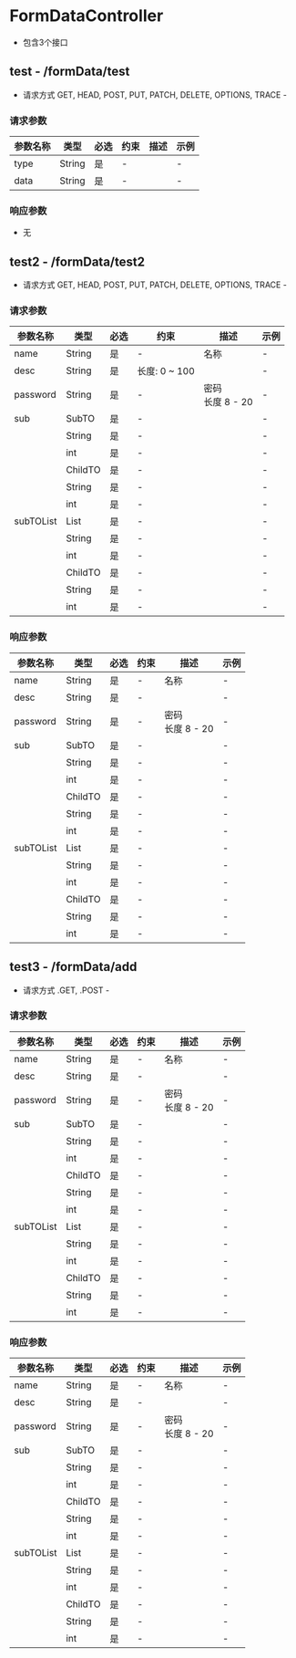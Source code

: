 
# FormDataController
* 包含3个接口

## test - /formData/test
* 请求方式 GET, HEAD, POST, PUT, PATCH, DELETE, OPTIONS, TRACE - 

### **请求参数**
| 参数名称 | 类型  | 必选  | 约束  | 描述  | 示例  |
|------|-----|-----|-----|-----|-----|
|type|String|是|-||-|
|data|String|是|-||-|

### **响应参数**
* 无

## test2 - /formData/test2
* 请求方式 GET, HEAD, POST, PUT, PATCH, DELETE, OPTIONS, TRACE - 

### **请求参数**
| 参数名称 | 类型  | 必选  | 约束  | 描述  | 示例  |
|------|-----|-----|-----|-----|-----|
|name|String|是|-|名称|-|
|desc|String|是|长度: 0 ~ 100||-|
|password|String|是|-|密码<br>长度 8 - 20|-|
|sub|SubTO|是|-||-|
||String|是|-||-|
||int|是|-||-|
||ChildTO|是|-||-|
|&nbsp;&nbsp;&nbsp;&nbsp;&nbsp;&nbsp;&nbsp;&nbsp;|String|是|-||-|
|&nbsp;&nbsp;&nbsp;&nbsp;&nbsp;&nbsp;&nbsp;&nbsp;|int|是|-||-|
|subTOList|List|是|-||-|
|&nbsp;&nbsp;&nbsp;&nbsp;&nbsp;&nbsp;&nbsp;&nbsp;|String|是|-||-|
|&nbsp;&nbsp;&nbsp;&nbsp;&nbsp;&nbsp;&nbsp;&nbsp;|int|是|-||-|
|&nbsp;&nbsp;&nbsp;&nbsp;&nbsp;&nbsp;&nbsp;&nbsp;|ChildTO|是|-||-|
|&nbsp;&nbsp;&nbsp;&nbsp;&nbsp;&nbsp;&nbsp;&nbsp;&nbsp;&nbsp;&nbsp;&nbsp;&nbsp;&nbsp;&nbsp;&nbsp;|String|是|-||-|
|&nbsp;&nbsp;&nbsp;&nbsp;&nbsp;&nbsp;&nbsp;&nbsp;&nbsp;&nbsp;&nbsp;&nbsp;&nbsp;&nbsp;&nbsp;&nbsp;|int|是|-||-|

### **响应参数**
| 参数名称 | 类型  | 必选  | 约束  | 描述  | 示例  |
|------|-----|-----|-----|-----|-----|
|name|String|是|-|名称|-|
|desc|String|是|-||-|
|password|String|是|-|密码<br>长度 8 - 20|-|
|sub|SubTO|是|-||-|
||String|是|-||-|
||int|是|-||-|
||ChildTO|是|-||-|
|&nbsp;&nbsp;&nbsp;&nbsp;&nbsp;&nbsp;&nbsp;&nbsp;|String|是|-||-|
|&nbsp;&nbsp;&nbsp;&nbsp;&nbsp;&nbsp;&nbsp;&nbsp;|int|是|-||-|
|subTOList|List|是|-||-|
|&nbsp;&nbsp;&nbsp;&nbsp;&nbsp;&nbsp;&nbsp;&nbsp;|String|是|-||-|
|&nbsp;&nbsp;&nbsp;&nbsp;&nbsp;&nbsp;&nbsp;&nbsp;|int|是|-||-|
|&nbsp;&nbsp;&nbsp;&nbsp;&nbsp;&nbsp;&nbsp;&nbsp;|ChildTO|是|-||-|
|&nbsp;&nbsp;&nbsp;&nbsp;&nbsp;&nbsp;&nbsp;&nbsp;&nbsp;&nbsp;&nbsp;&nbsp;&nbsp;&nbsp;&nbsp;&nbsp;|String|是|-||-|
|&nbsp;&nbsp;&nbsp;&nbsp;&nbsp;&nbsp;&nbsp;&nbsp;&nbsp;&nbsp;&nbsp;&nbsp;&nbsp;&nbsp;&nbsp;&nbsp;|int|是|-||-|

## test3 - /formData/add
* 请求方式 .GET, .POST - 

### **请求参数**
| 参数名称 | 类型  | 必选  | 约束  | 描述  | 示例  |
|------|-----|-----|-----|-----|-----|
|name|String|是|-|名称|-|
|desc|String|是|-||-|
|password|String|是|-|密码<br>长度 8 - 20|-|
|sub|SubTO|是|-||-|
||String|是|-||-|
||int|是|-||-|
||ChildTO|是|-||-|
|&nbsp;&nbsp;&nbsp;&nbsp;&nbsp;&nbsp;&nbsp;&nbsp;|String|是|-||-|
|&nbsp;&nbsp;&nbsp;&nbsp;&nbsp;&nbsp;&nbsp;&nbsp;|int|是|-||-|
|subTOList|List|是|-||-|
|&nbsp;&nbsp;&nbsp;&nbsp;&nbsp;&nbsp;&nbsp;&nbsp;|String|是|-||-|
|&nbsp;&nbsp;&nbsp;&nbsp;&nbsp;&nbsp;&nbsp;&nbsp;|int|是|-||-|
|&nbsp;&nbsp;&nbsp;&nbsp;&nbsp;&nbsp;&nbsp;&nbsp;|ChildTO|是|-||-|
|&nbsp;&nbsp;&nbsp;&nbsp;&nbsp;&nbsp;&nbsp;&nbsp;&nbsp;&nbsp;&nbsp;&nbsp;&nbsp;&nbsp;&nbsp;&nbsp;|String|是|-||-|
|&nbsp;&nbsp;&nbsp;&nbsp;&nbsp;&nbsp;&nbsp;&nbsp;&nbsp;&nbsp;&nbsp;&nbsp;&nbsp;&nbsp;&nbsp;&nbsp;|int|是|-||-|

### **响应参数**
| 参数名称 | 类型  | 必选  | 约束  | 描述  | 示例  |
|------|-----|-----|-----|-----|-----|
|name|String|是|-|名称|-|
|desc|String|是|-||-|
|password|String|是|-|密码<br>长度 8 - 20|-|
|sub|SubTO|是|-||-|
||String|是|-||-|
||int|是|-||-|
||ChildTO|是|-||-|
|&nbsp;&nbsp;&nbsp;&nbsp;&nbsp;&nbsp;&nbsp;&nbsp;|String|是|-||-|
|&nbsp;&nbsp;&nbsp;&nbsp;&nbsp;&nbsp;&nbsp;&nbsp;|int|是|-||-|
|subTOList|List|是|-||-|
|&nbsp;&nbsp;&nbsp;&nbsp;&nbsp;&nbsp;&nbsp;&nbsp;|String|是|-||-|
|&nbsp;&nbsp;&nbsp;&nbsp;&nbsp;&nbsp;&nbsp;&nbsp;|int|是|-||-|
|&nbsp;&nbsp;&nbsp;&nbsp;&nbsp;&nbsp;&nbsp;&nbsp;|ChildTO|是|-||-|
|&nbsp;&nbsp;&nbsp;&nbsp;&nbsp;&nbsp;&nbsp;&nbsp;&nbsp;&nbsp;&nbsp;&nbsp;&nbsp;&nbsp;&nbsp;&nbsp;|String|是|-||-|
|&nbsp;&nbsp;&nbsp;&nbsp;&nbsp;&nbsp;&nbsp;&nbsp;&nbsp;&nbsp;&nbsp;&nbsp;&nbsp;&nbsp;&nbsp;&nbsp;|int|是|-||-|
